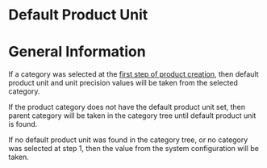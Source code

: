 Default Product Unit
====================

General Information
===================

If a category was selected at the [first step of product creation](./two-step-product-creation.md), then default product unit and unit precision values will be taken from the selected category.

If the product category does not have the default product unit set, then parent category will be taken in the category tree until default product unit is found.

If no default product unit was found in the category tree, or no category was selected at step 1, then the value from the system configuration will be taken.
